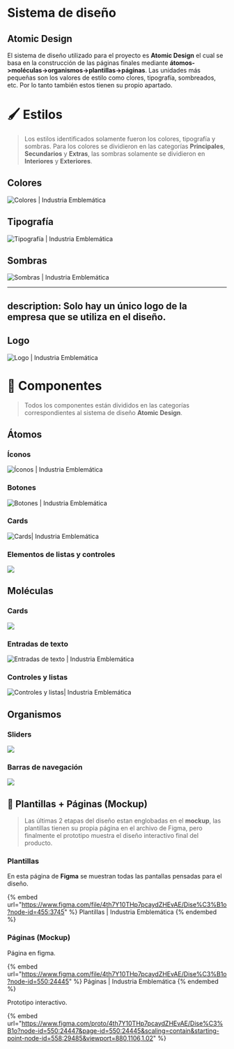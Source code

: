 # Sistema de diseño

## Atomic Design

El sistema de diseño utilizado para el proyecto es **Atomic Design** el cual se basa en la construcción de las páginas finales mediante **átomos->moléculas->organismos->plantillas->páginas**. Las unidades más pequeñas son los valores de estilo como clores, tipografía, sombreados, etc. Por lo tanto también estos tienen su propio apartado.

# 🖌 Estilos

> Los estilos identificados solamente fueron los colores, tipografía y sombras. Para los colores se dividieron en las categorías **Principales**, **Secundarios** y **Extras**, las sombras solamente se dividieron en **Interiores** y **Exteriores**.

## Colores

![Colores | Industria Emblemática](../../.gitbook/assets/Colores.svg)

## Tipografía

![Tipografía | Industria Emblemática](../../.gitbook/assets/Tipografía.svg)

## Sombras

![Sombras | Industria Emblemática](<../../.gitbook/assets/Sombras 🔮 (1).svg>)

---
description: Solo hay un único logo de la empresa que se utiliza en el diseño.
---

## Logo

![Logo | Industria Emblemática](../../.gitbook/assets/ie.svg)

# 🧩  Componentes

> Todos los componentes están divididos en las categorías correspondientes al sistema de diseño **Atomic Design**.

## Átomos

### Íconos

![Íconos | Industria Emblemática](<../../../.gitbook/assets/Íconos 🖼️.svg>)

### Botones

![Botones | Industria Emblemática](<../../../.gitbook/assets/Botones 🎮.svg>)

### Cards

![Cards| Industria Emblemática](<../../../.gitbook/assets/Cards 📸.svg>)

### Elementos de listas y controles

![](<../../../.gitbook/assets/Elementos de listas & controles 📝️.svg>)

## Moléculas

### Cards

![](<../../../.gitbook/assets/Cards 🎴.svg>)

### Entradas de texto

![Entradas de texto | Industria Emblemática](<../../../.gitbook/assets/Entradas de texto ⌨️.svg>)

### Controles y listas

![Controles y listas| Industria Emblemática](<../../../.gitbook/assets/Controles & Listas 📝.svg>)

## Organismos

### Sliders

![](<../../../.gitbook/assets/Sliders 🪧.svg>)

### Barras de navegación
![](<../../../.gitbook/assets/Barras de navegación 🖱️.svg>)

## 📃 Plantillas + Páginas (Mockup)

> Las últimas 2 etapas del diseño estan englobadas en el **mockup**, las plantillas tienen su propia página en el archivo de Figma, pero finalmente el prototipo muestra el diseño interactivo final del producto.

### Plantillas

En esta página de **Figma** se muestran todas las pantallas pensadas para el diseño.

{% embed url="https://www.figma.com/file/4th7Y10THp7pcaydZHEvAE/Dise%C3%B1o?node-id=455:3745" %}
Plantillas | Industria Emblemática
{% endembed %}

### Páginas (Mockup)

Página en figma.

{% embed url="https://www.figma.com/file/4th7Y10THp7pcaydZHEvAE/Dise%C3%B1o?node-id=550:24445" %}
Páginas | Industria Emblemática
{% endembed %}

Prototipo interactivo.

{% embed url="https://www.figma.com/proto/4th7Y10THp7pcaydZHEvAE/Dise%C3%B1o?node-id=550:24447&page-id=550:24445&scaling=contain&starting-point-node-id=558:29485&viewport=880,1106,1.02" %}


